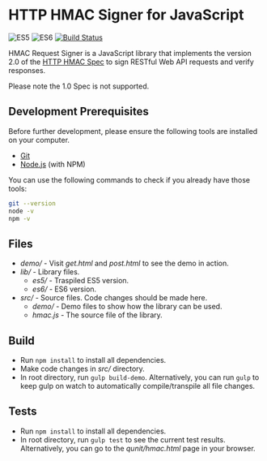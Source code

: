 # HTTP HMAC Signer for JavaScript

![ES5](https://camo.githubusercontent.com/d341caa63123c99b79fda7f8efdc29b35f9f2e70/68747470733a2f2f696d672e736869656c64732e696f2f62616467652f65732d352d627269676874677265656e2e737667)
![ES6](https://camo.githubusercontent.com/d25414161ebfbbdd0f69a4a3e6a188a76ae2e82a/68747470733a2f2f696d672e736869656c64732e696f2f62616467652f65732d362d627269676874677265656e2e737667)
[![Build Status](https://travis-ci.org/acquia/http-hmac-javascript.svg?branch=master)](https://travis-ci.org/acquia/http-hmac-javascript)

HMAC Request Signer is a JavaScript library that implements the version 2.0 of the [HTTP HMAC Spec](https://github.com/acquia/http-hmac-spec/tree/2.0)
to sign RESTful Web API requests and verify responses.

Please note the 1.0 Spec is not supported.

## Development Prerequisites

Before further development, please ensure the following tools are installed on your computer.

* [Git](http://git-scm.com/)
* [Node.js](http://nodejs.org/) (with NPM)

You can use the following commands to check if you already have those tools:
```bash
git --version
node -v
npm -v
```

## Files
* _demo/_ - Visit _get.html_ and _post.html_ to see the demo in action.
* _lib/_ - Library files.
  * _es5/_ - Traspiled ES5 version.
  * _es6/_ - ES6 version.
* _src/_ - Source files. Code changes should be made here.
  * _demo/_ - Demo files to show how the library can be used.
  * _hmac.js_ - The source file of the library.

## Build

* Run `npm install` to install all dependencies.
* Make code changes in _src/_ directory.
* In root directory, run ```gulp build-demo```. Alternatively, you can run ```gulp``` to keep gulp on watch to automatically compile/transpile all file changes.

## Tests

* Run `npm install` to install all dependencies.
* In root directory, run ```gulp test``` to see the current test results. Alternatively, you can go to the _qunit/hmac.html_ page in your browser.
